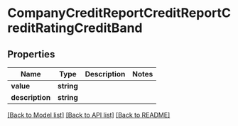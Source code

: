 # CompanyCreditReportCreditReportCreditRatingCreditBand

## Properties
Name | Type | Description | Notes
------------ | ------------- | ------------- | -------------
**value** | **string** |  | 
**description** | **string** |  | 

[[Back to Model list]](../README.md#documentation-for-models) [[Back to API list]](../README.md#documentation-for-api-endpoints) [[Back to README]](../README.md)


